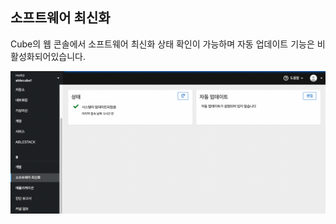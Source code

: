 ## 소프트웨어 최신화
Cube의 웹 콘솔에서 소프트웨어 최신화 상태 확인이 가능하며 자동 업데이트 기능은 비활성화되어있습니다.

![cube-update.png](../../assets/images/cube-update.png)